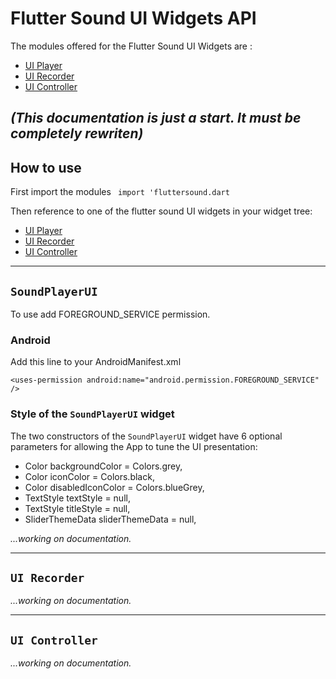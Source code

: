 # Flutter Sound UI Widgets API

The modules offered for the Flutter Sound UI Widgets are :

- [UI Player](../ui_player/ui_player-library.html)
- [UI Recorder](../ui_recorder/ui_recorder-library.html)
- [UI Controller](../ui_controller/ui_controller-library.html)

*(This documentation is just a start. It must be completely rewriten)*
-----------------------------------------------------------------------------------------------------------------------

## How to use
First import the modules
``` import 'fluttersound.dart```

Then reference to one of the flutter sound UI widgets in your widget tree:

- [UI Player](../ui_player/ui_player-library.html)
- [UI Recorder](../ui_recorder/ui_recorder-library.html)
- [UI Controller](../ui_controller/ui_controller-library.html)

--------------------------------------------------------------------------------

## `SoundPlayerUI`

To use add FOREGROUND_SERVICE permission.

### Android

Add this line to your AndroidManifest.xml
```
<uses-permission android:name="android.permission.FOREGROUND_SERVICE" />
```

### Style of the `SoundPlayerUI` widget

The two constructors of the `SoundPlayerUI` widget have 6 optional parameters for allowing the App to tune the UI presentation:

- Color backgroundColor = Colors.grey,
- Color iconColor = Colors.black,
- Color disabledIconColor = Colors.blueGrey,
- TextStyle textStyle = null,
- TextStyle titleStyle = null,
- SliderThemeData sliderThemeData = null,

*...working on documentation.*

--------------------------------------------------------------------------

## `UI Recorder`

*...working on documentation.*

--------------------------------------------------------------------------

## `UI Controller`

*...working on documentation.*

